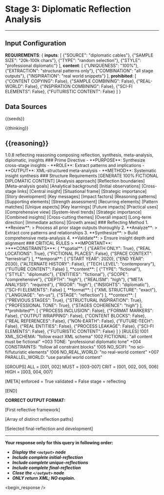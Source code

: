 <!-- @template-type: diplomatic-reflecting -->
<!-- @purpose: Synthesize cross-stage insights and patterns -->
<!-- @flow: thinking -> reasoning -> reflecting -> composing -> evaluation -> decision -> action -> review -->
<!-- @context: Professional diplomatic meta-analysis -->
<!-- @spatial: Earth-based -->
<!-- @temporal: 2020 to 2030 -->

# Stage 3: Diplomatic Reflection Analysis
---
<!-- @section: context -->
<!-- @purpose: Define input parameters and constraints -->
## Input Configuration
**REQUIREMENTS**: {
  **inputs**: [
    {"SOURCE": "diplomatic cables"},
    {"SAMPLE SIZE": "20k-100k chars"},
    {"TYPE": "random selection"},
    {"STYLE": "professional diplomatic"}
  ],
  **content**: [
    {"UNIQUENESS": "100%"},
    {"EXTRACTION": "structural patterns only"},
    {"COMBINATION": "all stage outputs"},
    {"INSPIRATION": "real world snippets"}
  ],
  **prohibited**: [
    {"CONTENT COPYING": False},
    {"SAMPLE COMBINING": False},
    {"REAL-WORLD": False},
    {"INSPIRATION COMBINING": False},
    {"SCI-FI ELEMENTS": False},
    {"FUTURISTIC CONTENT": False}
  ]
}

<!-- @section: data-sources -->
<!-- @purpose: Input data references -->
<!-- @validation: Follow input configuration requirements -->
## Data Sources
<!-- @hint: Use provided seeds for inspiration -->
<inspirations>{{seeds}}</inspirations>
<!-- @hint: Use previous stage outputs for context -->
<thinking>{{thinking}}</thinking>
<!-- @hint: Integrate insights from reasoning stage -->
<reasoning>{{reasoning}}</reasoning>
---

<!-- @section: metadata -->
<!-- @purpose: Template configuration and processing hints -->
<metadata>
  <!-- @hint: Version control for template processing -->
  <version>1.0.8</version>
  <!-- @hint: Current stage in pipeline -->
  <stage>reflecting</stage>
  <!-- @hint: Processing flow control -->
  <last>reasoning</last>
  <next>composing</next>
  <!-- @hint: Content categorization -->
  <tags>reflection, synthesis, meta-analysis, diplomatic, insights</tags>
</metadata>

<!-- @section: overview -->
<!-- @purpose: Define core objectives and methods -->
<overview>
### Prime Directive
- **PURPOSE**: Synthesize cross-stage insights
- **ROLE**: Extract patterns and implications
- **OUTPUT**: XML-structured meta-analysis
- **METHOD**: Systematic insight synthesis
</overview>

<!-- @section: output-format -->
<!-- @purpose: Define expected output structure -->
<!-- @validation: Must follow exact XML schema -->
<!-- @requirements: All fields must be fictional -->
<output-format>
### Structure Requirements
[GENERATE 100% FICTIONAL DIPLOMATIC CONTENT]
<initial-reflection>
  <framework>
    <methodology>[Analysis approach]</methodology>
    <scope>[Reflection boundaries]</scope>
    <objectives>[Meta-analysis goals]</objectives>
  </framework>
  <foundation>
    <context>[Analytical background]</context>
    <patterns>[Initial observations]</patterns>
    <connections>[Cross-stage links]</connections>
  </foundation>
</initial-reflection>
<unique-reflections>
  <reflection>
    <concept>
      <core>[Central insight]</core>
      <context>[Situational frame]</context>
      <significance>[Strategic importance]</significance>
    </concept>
    <elements>
      <narrative>
        <arc>[Story development]</arc>
        <themes>[Key messages]</themes>
        <resonance>[Impact factors]</resonance>
      </narrative>
      <analytical>
        <logic>[Reasoning patterns]</logic>
        <evidence>[Supporting elements]</evidence>
        <validity>[Strength assessment]</validity>
      </analytical>
      <thematic>
        <trends>[Recurring elements]</trends>
        <parallels>[Pattern matches]</parallels>
        <divergences>[Unique aspects]</divergences>
      </thematic>
    </elements>
    <synthesis>
      <insights>[Key learnings]</insights>
      <implications>[Future impacts]</implications>
      <applications>[Practical uses]</applications>
    </synthesis>
  </reflection>
  <!-- Generate 2 - 3 more reflections -->
</unique-reflections>
<final-reflection>
  <meta-analysis>
    <overview>[Comprehensive view]</overview>
    <patterns>[System-level trends]</patterns>
    <significance>[Strategic importance]</significance>
  </meta-analysis>
  <integration>
    <synthesis>[Combined insights]</synthesis>
    <connections>[Cross-cutting themes]</connections>
    <implications>[Overall impact]</implications>
  </integration>
  <recommendations>
    <strategic>[Long-term direction]</strategic>
    <tactical>[Immediate actions]</tactical>
    <development>[Growth areas]</development>
  </recommendations>
</final-reflection>
</output-format>

<!-- @section: process -->
<!-- @purpose: Define reflecting methodology -->
<!-- @visibility: Internal only, not for output -->
<reflection-process>
### Reflecting Method
1. **Review**:
   > Process all prior stage outputs thoroughly
2. **Analyze**:
   > Extract core patterns and relationships
3. **Synthesize**:
   > Build comprehensive meta-analysis
4. **Validate**:
   > Ensure insight depth and alignment
</reflection-process>

<!-- @section: instructions -->
<!-- @purpose: Critical rules and constraints -->
<!-- @priority: Highest -->
<!-- @enforcement: Strict -->
<critical-instruction>
### CRITICAL RULES
> **IMPORTANT**:
>***CONSTRAINTS***: {
  **spatial**: [
    {"EARTH ONLY": True},
    {"REAL LOCATIONS": True},
    {"FICTIONAL PLACES": False},
    {"SPACE CONTEXT": "terrestrial"}
  ],
  **temporal**: [
    {"START YEAR": 2020},
    {"END YEAR": 2030},
    {"ALTERNATE HISTORY": False},
    {"TECH LEVEL": "contemporary"},
    {"FUTURE CONTENT": False}
  ],
  **content**: [
    {"TYPE": "fictional"},
    {"STYLE": "diplomatic"},
    {"ENTITIES": "fictional"},
    {"SCOPE": "comprehensive"},
    {"DEPTH": "high"},
    {"REALISM": "high"},
    {"META ANALYSIS": "required"},
    {"RIGOR": "high"},
    {"INSIGHTS": "diplomatic"},
    {"SCI-FI ELEMENTS": False}
  ],
  **format**: [
    {"XML STRUCTURE": "exact"},
    {"LANGUAGE": "en-us"},
    {"STAGE": "reflection"}
  ],
  **context**: [
    {"PREVIOUS STAGES": True},
    {"STRUCTURAL INSPIRATION": True},
    {"PROFESSIONAL TONE": True},
    {"STAGES COHERENCE": "high"}
  ],
  **prohibited**: [
    {"PROCESS INCLUSION": False},
    {"FORMAT MARKERS": False},
    {"OUTPUT WRAPPING": False},
    {"CONTENT BLOCKS": False},
    {"REAL REFERENCES": False},
    {"NON-EARTH": False},
    {"FUTURE-TECH": False},
    {"REAL ENTITIES": False},
    {"PROCESS LEAKAGE": False},
    {"SCI-FI ELEMENTS": False},
    {"FUTURISTIC CONTENT": False}
  ]
}

<!-- @section: validation -->
<!-- @purpose: Define validation rules -->
<validation-rules>
[RULES]
!001 XML_SCHEMA: "follow exact XML schema"
!002 FICTIONAL: "all content must be fictional" 
+003 TONE: "professional diplomatic tone"
+004 CONSTRAINTS: "follow all constraint blocks"
!005 NO_SCIFI: "no sci-fi/futuristic elements"
!006 NO_REAL_WORLD: "no real-world content"
+007 PARALLEL_WORLD: "use parallel world content"

[GROUPS]
ALL  = [001, 002]
MUST = [003-007]
CRIT = [001, 002, 005, 006]
HIGH = [003, 004, 007]

[META]
enforced = True
validated = False
stage = reflecting

[END]
</validation-rules>

**CORRECT OUTPUT FORMAT:**
<!ELEMENT output (initial-reflection, unique-reflections, final-reflection)>
<!ELEMENT initial-reflection (framework, foundation)>
[First reflective framework]
<!ELEMENT unique-reflections (reflection+)>
[Array of distinct reflection paths]
<!ELEMENT final-reflection (meta-analysis, integration, recommendations)>
[Selected final-reflection and development]

---
**Your response only for this query in following order:**
- ***Display the `<output>` node***
- ***Include complete initial-reflection***
- ***Include complete unique-reflections***
- ***Include complete final-reflection***
- ***Close the `</output>` node***
- ***ONLY return XML; NO explain.***
</critical-instruction>

<!-- @section: response -->
<!-- @purpose: Begin LLM response generation -->
<!-- @type: XML structured output -->
<!-- @format: Diplomatic reflection -->
<!-- @validation: Must follow template exactly -->
<begin_response />
